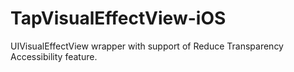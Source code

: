 # TapVisualEffectView-iOS
UIVisualEffectView wrapper with support of Reduce Transparency Accessibility feature.
